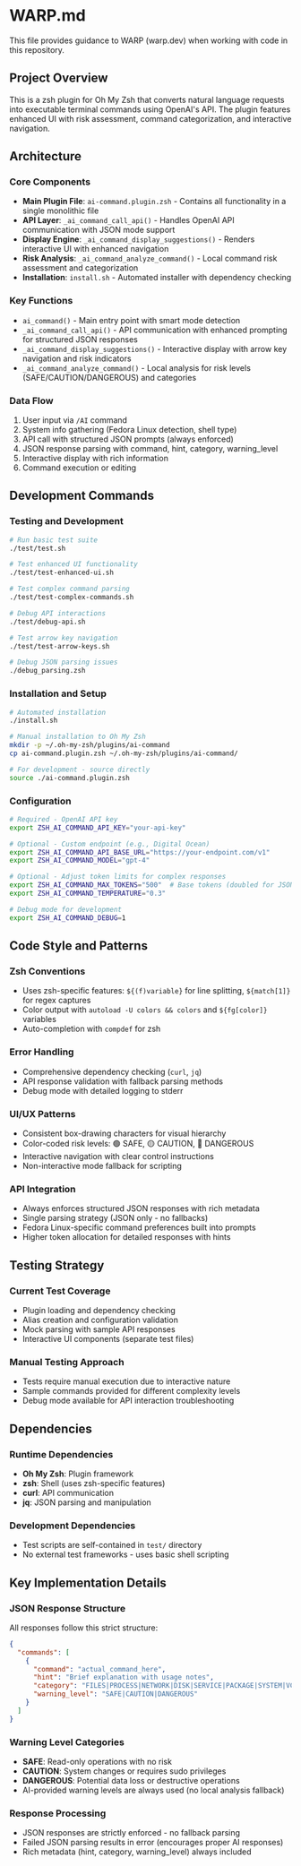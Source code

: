 # WARP.md

This file provides guidance to WARP (warp.dev) when working with code in this repository.

## Project Overview

This is a zsh plugin for Oh My Zsh that converts natural language requests into executable terminal commands using OpenAI's API. The plugin features enhanced UI with risk assessment, command categorization, and interactive navigation.

## Architecture

### Core Components

- **Main Plugin File**: `ai-command.plugin.zsh` - Contains all functionality in a single monolithic file
- **API Layer**: `_ai_command_call_api()` - Handles OpenAI API communication with JSON mode support
- **Display Engine**: `_ai_command_display_suggestions()` - Renders interactive UI with enhanced navigation
- **Risk Analysis**: `_ai_command_analyze_command()` - Local command risk assessment and categorization
- **Installation**: `install.sh` - Automated installer with dependency checking

### Key Functions

- `ai_command()` - Main entry point with smart mode detection
- `_ai_command_call_api()` - API communication with enhanced prompting for structured JSON responses
- `_ai_command_display_suggestions()` - Interactive display with arrow key navigation and risk indicators
- `_ai_command_analyze_command()` - Local analysis for risk levels (SAFE/CAUTION/DANGEROUS) and categories

### Data Flow

1. User input via `/AI` command
2. System info gathering (Fedora Linux detection, shell type)
3. API call with structured JSON prompts (always enforced)
4. JSON response parsing with command, hint, category, warning_level
5. Interactive display with rich information
6. Command execution or editing

## Development Commands

### Testing and Development

```bash
# Run basic test suite
./test/test.sh

# Test enhanced UI functionality
./test/test-enhanced-ui.sh

# Test complex command parsing
./test/test-complex-commands.sh

# Debug API interactions
./test/debug-api.sh

# Test arrow key navigation
./test/test-arrow-keys.sh

# Debug JSON parsing issues
./debug_parsing.zsh
```

### Installation and Setup

```bash
# Automated installation
./install.sh

# Manual installation to Oh My Zsh
mkdir -p ~/.oh-my-zsh/plugins/ai-command
cp ai-command.plugin.zsh ~/.oh-my-zsh/plugins/ai-command/

# For development - source directly
source ./ai-command.plugin.zsh
```

### Configuration

```bash
# Required - OpenAI API key
export ZSH_AI_COMMAND_API_KEY="your-api-key"

# Optional - Custom endpoint (e.g., Digital Ocean)
export ZSH_AI_COMMAND_API_BASE_URL="https://your-endpoint.com/v1"
export ZSH_AI_COMMAND_MODEL="gpt-4"

# Optional - Adjust token limits for complex responses
export ZSH_AI_COMMAND_MAX_TOKENS="500"  # Base tokens (doubled for JSON responses)
export ZSH_AI_COMMAND_TEMPERATURE="0.3"

# Debug mode for development
export ZSH_AI_COMMAND_DEBUG=1
```

## Code Style and Patterns

### Zsh Conventions
- Uses zsh-specific features: `${(f)variable}` for line splitting, `${match[1]}` for regex captures
- Color output with `autoload -U colors && colors` and `${fg[color]}` variables
- Auto-completion with `compdef` for zsh

### Error Handling
- Comprehensive dependency checking (`curl`, `jq`)
- API response validation with fallback parsing methods
- Debug mode with detailed logging to stderr

### UI/UX Patterns
- Consistent box-drawing characters for visual hierarchy
- Color-coded risk levels: 🟢 SAFE, 🟡 CAUTION, 🔴 DANGEROUS  
- Interactive navigation with clear control instructions
- Non-interactive mode fallback for scripting

### API Integration
- Always enforces structured JSON responses with rich metadata
- Single parsing strategy (JSON only - no fallbacks)
- Fedora Linux-specific command preferences built into prompts
- Higher token allocation for detailed responses with hints

## Testing Strategy

### Current Test Coverage
- Plugin loading and dependency checking
- Alias creation and configuration validation
- Mock parsing with sample API responses
- Interactive UI components (separate test files)

### Manual Testing Approach
- Tests require manual execution due to interactive nature
- Sample commands provided for different complexity levels
- Debug mode available for API interaction troubleshooting

## Dependencies

### Runtime Dependencies
- **Oh My Zsh**: Plugin framework
- **zsh**: Shell (uses zsh-specific features)
- **curl**: API communication  
- **jq**: JSON parsing and manipulation

### Development Dependencies
- Test scripts are self-contained in `test/` directory
- No external test frameworks - uses basic shell scripting

## Key Implementation Details

### JSON Response Structure
All responses follow this strict structure:
```json
{
  "commands": [
    {
      "command": "actual_command_here",
      "hint": "Brief explanation with usage notes",
      "category": "FILES|PROCESS|NETWORK|DISK|SERVICE|PACKAGE|SYSTEM|VCS|CONTAINER|SEARCH",
      "warning_level": "SAFE|CAUTION|DANGEROUS"
    }
  ]
}
```

### Warning Level Categories
- **SAFE**: Read-only operations with no risk
- **CAUTION**: System changes or requires sudo privileges
- **DANGEROUS**: Potential data loss or destructive operations
- AI-provided warning levels are always used (no local analysis fallback)

### Response Processing
- JSON responses are strictly enforced - no fallback parsing
- Failed JSON parsing results in error (encourages proper AI responses)
- Rich metadata (hint, category, warning_level) always included
